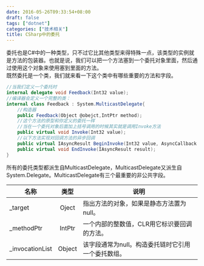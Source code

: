 ```yaml
---
date: 2016-05-26T09:33:54+08:00
draft: false
tags: ["dotnet"]
categories: ["技术相关"]
title: CSharp中的委托
---
```

  
委托也是C#中的一种类型，只不过它比其他类型来得特殊一点，该类型的实例就是方法的包装器。也就是说，我们可以把一个方法塞到一个委托对象里面，然后通过使用这个对象来使用塞到里面的方法。  
既然委托是一个类，我们就来看一下这个类中有哪些重要的方法和字段。
```csharp
//当我们定义一个委托时
internal delegate void Feedback(Int32 value);
//编译器会定义一个完整的类：
internal class Feedback : System.MulticastDelegate{
    //构造器
    public Feedback(Object @obejct,IntPtr method);
    //这个方法的原型和你定义的委托一样
    //当在一个委托对象后面加上括号调用的时候其实就是调用Invoke方法
    public virtual void Invoke(Int32 value);
    //以下方法实现对回调方法的异步回调
    public virtual IAsyncResult BeginInvoke(Int32 value, AsyncCallback callback, Object @object);
    public virtual void EndInvoke(IAsyncResult result);
}
```
所有的委托类型都派生自MulticastDelegate，MulticastDelegate又派生自System.Delegate。MulticastDelegate有三个最重要的非公共字段。  

| 名称             | 类型           | 说明                                       |
| --------------- |:-------------:| ------------------------------------------ |
| _target         | Oject         | 指出方法的对象，如果是静态方法置为null。         |
| _methodPtr      | IntPtr        | 一个内部的整数值，CLR用它标识要回调的方法。       |
| _invocationList | Object        | 该字段通常为null。构造委托链时它引用一个委托数组。 |